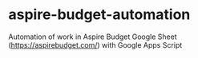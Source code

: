 # aspire-budget-automation
Automation of work in Aspire Budget Google Sheet (https://aspirebudget.com/) with Google Apps Script
